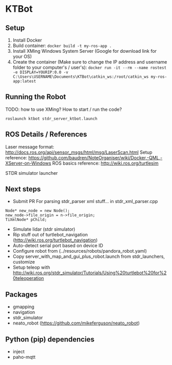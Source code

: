 # KTBot

## Setup

1. Install Docker
2. Build container: `docker build -t my-ros-app .`
3. Install XMing Windows System Server (Google for download link for your OS)
4. Create the container (Make sure to change the IP address and username folder to your computer's / user's): `docker run -it --rm --name rostest -e DISPLAY=YOURIP:0.0 -v C:\Users\USERNAME\Documents\KTBot\catkin_ws:/root/catkin_ws my-ros-app:latest`

## Running the Robot

TODO: how to use XMing? How to start / run the code?

`roslaunch ktbot stdr_server_ktbot.launch`

## ROS Details / References

Laser message format: http://docs.ros.org/api/sensor_msgs/html/msg/LaserScan.html
Setup reference: https://github.com/baudren/NoteOrganiser/wiki/Docker,-QML,-XServer-on-Windows
ROS basics reference: http://wiki.ros.org/turtlesim

STDR simulator launcher

## Next steps

- Submit PR For parsing stdr_parser xml stuff... in stdr_xml_parser.cpp

```
Node* new_node = new Node();
new_node->file_origin = n->file_origin;
TiXmlNode* pChild;
```

- Simulate lidar (stdr simulator)
- Rip stuff out of turtlebot_navigation (http://wiki.ros.org/turtlebot_navigation)
- Auto-detect serial port based on device ID
- Configure robot from (../resources/robots/pandora_robot.yaml)
- Copy server_with_map_and_gui_plus_robot.launch from stdr_launchers, customize
- Setup teleop with http://wiki.ros.org/stdr_simulator/Tutorials/Using%20turtlebot%20for%20teleoperation

## Packages

- gmapping
- navigation
- stdr_simulator
- neato_robot (https://github.com/mikeferguson/neato_robot)

## Python (pip) dependencies

- inject
- paho-mqtt
